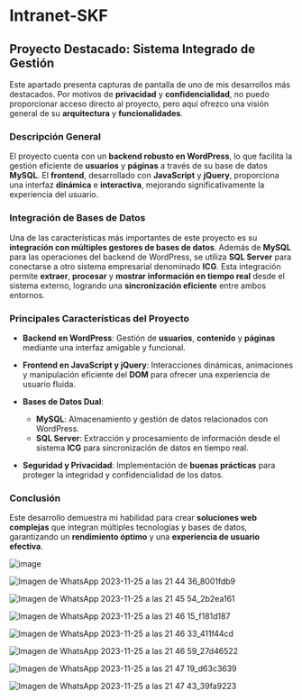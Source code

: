 # Intranet-SKF
## Proyecto Destacado: Sistema Integrado de Gestión

Este apartado presenta capturas de pantalla de uno de mis desarrollos más destacados. Por motivos de **privacidad** y **confidencialidad**, no puedo proporcionar acceso directo al proyecto, pero aquí ofrezco una visión general de su **arquitectura** y **funcionalidades**.

### Descripción General

El proyecto cuenta con un **backend robusto en WordPress**, lo que facilita la gestión eficiente de **usuarios** y **páginas** a través de su base de datos **MySQL**. El **frontend**, desarrollado con **JavaScript** y **jQuery**, proporciona una interfaz **dinámica** e **interactiva**, mejorando significativamente la experiencia del usuario.

### Integración de Bases de Datos

Una de las características más importantes de este proyecto es su **integración con múltiples gestores de bases de datos**. Además de **MySQL** para las operaciones del backend de WordPress, se utiliza **SQL Server** para conectarse a otro sistema empresarial denominado **ICG**. Esta integración permite **extraer**, **procesar** y **mostrar información en tiempo real** desde el sistema externo, logrando una **sincronización eficiente** entre ambos entornos.

### Principales Características del Proyecto

- **Backend en WordPress**: Gestión de **usuarios**, **contenido** y **páginas** mediante una interfaz amigable y funcional.
  
- **Frontend en JavaScript y jQuery**: Interacciones dinámicas, animaciones y manipulación eficiente del **DOM** para ofrecer una experiencia de usuario fluida.

- **Bases de Datos Dual**:
  - **MySQL**: Almacenamiento y gestión de datos relacionados con WordPress.
  - **SQL Server**: Extracción y procesamiento de información desde el sistema **ICG** para sincronización de datos en tiempo real.

- **Seguridad y Privacidad**: Implementación de **buenas prácticas** para proteger la integridad y confidencialidad de los datos.

### Conclusión

Este desarrollo demuestra mi habilidad para crear **soluciones web complejas** que integran múltiples tecnologías y bases de datos, garantizando un **rendimiento óptimo** y una **experiencia de usuario efectiva**.



![image](https://github.com/AndrewsMorales/Intranet-SKF/assets/120028117/09799002-df47-4e28-88bf-2b6f6986ec49)

![Imagen de WhatsApp 2023-11-25 a las 21 44 36_8001fdb9](https://github.com/AndrewsMorales/Intranet-SKF/assets/120028117/8733f17b-abcd-4e7d-898e-3da241165a22)

![Imagen de WhatsApp 2023-11-25 a las 21 45 54_2b2ea161](https://github.com/AndrewsMorales/Intranet-SKF/assets/120028117/d20e4a81-d819-42ba-9c84-f882cb7300c4)

![Imagen de WhatsApp 2023-11-25 a las 21 46 15_f181d187](https://github.com/AndrewsMorales/Intranet-SKF/assets/120028117/5010aa21-8c68-4173-9f8c-718272ed55af)

![Imagen de WhatsApp 2023-11-25 a las 21 46 33_411f44cd](https://github.com/AndrewsMorales/Intranet-SKF/assets/120028117/7d8b18e8-562d-44d6-a1d4-692553d2b713)

![Imagen de WhatsApp 2023-11-25 a las 21 46 59_27d46522](https://github.com/AndrewsMorales/Intranet-SKF/assets/120028117/3bb243e9-9bbf-4528-9411-227fc5be6b71)

![Imagen de WhatsApp 2023-11-25 a las 21 47 19_d63c3639](https://github.com/AndrewsMorales/Intranet-SKF/assets/120028117/7b065517-6356-4caa-85ac-51a6e2be2e63)

![Imagen de WhatsApp 2023-11-25 a las 21 47 43_39fa9223](https://github.com/AndrewsMorales/Intranet-SKF/assets/120028117/26173f25-90d1-4b22-9175-54ff9d560309)
